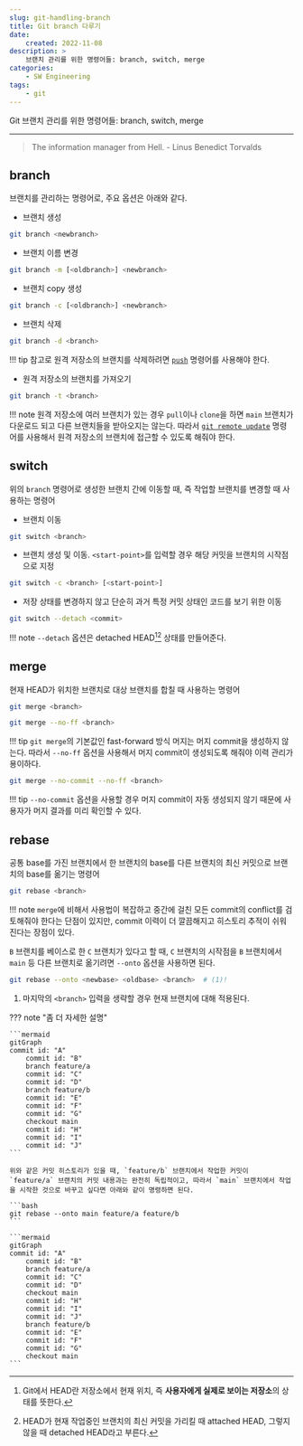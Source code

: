 ```yaml
---
slug: git-handling-branch
title: Git branch 다루기
date:
    created: 2022-11-08
description: >
    브랜치 관리를 위한 명령어들: branch, switch, merge
categories:
    - SW Engineering
tags:
    - git
---
```


Git 브랜치 관리를 위한 명령어들: branch, switch, merge  

<!-- more -->

---

> The information manager from Hell. - Linus Benedict Torvalds

## branch

브랜치를 관리하는 명령어로, 주요 옵션은 아래와 같다.  

- 브랜치 생성

```bash
git branch <newbranch>
```

- 브랜치 이름 변경

```bash
git branch -m [<oldbranch>] <newbranch>
```

- 브랜치 copy 생성

```bash
git branch -c [<oldbranch>] <newbranch>
```

- 브랜치 삭제

```bash
git branch -d <branch>
```

!!! tip
    참고로 원격 저장소의 브랜치를 삭제하려면 [`push`](2022-01-15-git_save_upload.md/#push) 명령어를 사용해야 한다.  

- 원격 저장소의 브랜치를 가져오기

```bash
git branch -t <branch>
```

!!! note
    원격 저장소에 여러 브랜치가 있는 경우 `pull`이나 `clone`을 하면 `main` 브랜치가 다운로드 되고 다른 브랜치들을 받아오지는 않는다. 따라서 [`git remote update`](2022-01-14-git_initiate.md/#remote) 명령어를 사용해서 원격 저장소의 브랜치에 접근할 수 있도록 해줘야 한다.  

## switch

위의 `branch` 명령어로 생성한 브랜치 간에 이동할 때, 즉 작업할 브랜치를 변경할 때 사용하는 명령어  

- 브랜치 이동

```bash
git switch <branch>
```

- 브랜치 생성 및 이동. `<start-point>`를 입력할 경우 해당 커밋을 브랜치의 시작점으로 지정

```bash
git switch -c <branch> [<start-point>]
```

- 저장 상태를 변경하지 않고 단순히 과거 특정 커밋 상태인 코드를 보기 위한 이동

```bash
git switch --detach <commit>
```

!!! note
    `--detach` 옵션은 detached HEAD[^1][^2] 상태를 만들어준다.  

[^1]: Git에서 HEAD란 저장소에서 현재 위치, 즉 **사용자에게 실제로 보이는 저장소**의 상태를 뜻한다.  
[^2]: HEAD가 현재 작업중인 브랜치의 최신 커밋을 가리킬 때 attached HEAD, 그렇지 않을 때 detached HEAD라고 부른다.  

## merge

현재 HEAD가 위치한 브랜치로 대상 브랜치를 합칠 때 사용하는 명령어  

```bash
git merge <branch>
```

```bash
git merge --no-ff <branch>
```

!!! tip
    `git merge`의 기본값인 fast-forward 방식 머지는 머지 commit을 생성하지 않는다. 따라서 `--no-ff` 옵션을 사용해서 머지 commit이 생성되도록 해줘야 이력 관리가 용이하다.  

```bash
git merge --no-commit --no-ff <branch>
```

!!! tip
    `--no-commit` 옵션을 사용할 경우 머지 commit이 자동 생성되지 않기 때문에 사용자가 머지 결과를 미리 확인할 수 있다.  

## rebase

공통 base를 가진 브랜치에서 한 브랜치의 base를 다른 브랜치의 최신 커밋으로 브랜치의 base를 옮기는 명령어  

```bash
git rebase <branch>
```

!!! note
    `merge`에 비해서 사용법이 복잡하고 중간에 걸친 모든 commit의 conflict를 검토해줘야 한다는 단점이 있지만, commit 이력이 더 깔끔해지고 히스토리 추적이 쉬워진다는 장점이 있다.  

`B` 브랜치를 베이스로 한 `C` 브랜치가 있다고 할 때, `C` 브랜치의 시작점을 `B` 브랜치에서 `main` 등 다른 브랜치로 옮기려면 `--onto` 옵션을 사용하면 된다.  

```bash
git rebase --onto <newbase> <oldbase> <branch>  # (1)!
```

1. 마지막의 `<branch>` 입력을 생략할 경우 현재 브랜치에 대해 적용된다.  

??? note "좀 더 자세한 설명"

    ```mermaid
    gitGraph
    commit id: "A"
        commit id: "B"
        branch feature/a
        commit id: "C"
        commit id: "D"
        branch feature/b
        commit id: "E"
        commit id: "F"
        commit id: "G"
        checkout main
        commit id: "H"
        commit id: "I"
        commit id: "J"
    ```

    위와 같은 커밋 히스토리가 있을 때, `feature/b` 브랜치에서 작업한 커밋이 `feature/a` 브랜치의 커밋 내용과는 완전히 독립적이고, 따라서 `main` 브랜치에서 작업을 시작한 것으로 바꾸고 싶다면 아래와 같이 명령하면 된다.  

    ```bash
    git rebase --onto main feature/a feature/b
    ```

    ```mermaid
    gitGraph
    commit id: "A"
        commit id: "B"
        branch feature/a
        commit id: "C"
        commit id: "D"
        checkout main
        commit id: "H"
        commit id: "I"
        commit id: "J"
        branch feature/b
        commit id: "E"
        commit id: "F"
        commit id: "G"
        checkout main
    ```